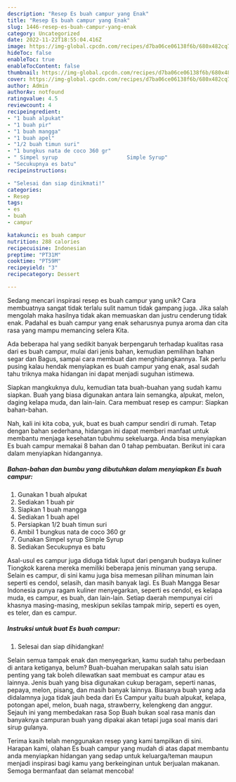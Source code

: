 ```yaml
---
description: "Resep Es buah campur yang Enak"
title: "Resep Es buah campur yang Enak"
slug: 1446-resep-es-buah-campur-yang-enak
category: Uncategorized
date: 2022-11-22T18:55:04.416Z
image: https://img-global.cpcdn.com/recipes/d7ba06ce06138f6b/680x482cq70/es-buah-campur-foto-resep-utama.jpg
hideToc: false
enableToc: true
enableTocContent: false
thumbnail: https://img-global.cpcdn.com/recipes/d7ba06ce06138f6b/680x482cq70/es-buah-campur-foto-resep-utama.jpg
cover: https://img-global.cpcdn.com/recipes/d7ba06ce06138f6b/680x482cq70/es-buah-campur-foto-resep-utama.jpg
author: Admin
authorAv: notfound
ratingvalue: 4.5
reviewcount: 4
recipeingredient:
- "1 buah alpukat"
- "1 buah pir"
- "1 buah mangga"
- "1 buah apel"
- "1/2 buah timun suri"
- "1 bungkus nata de coco 360 gr"
- " Simpel syrup                      Simple Syrup"
- "Secukupnya es batu"
recipeinstructions:

- "Selesai dan siap dinikmati!"
categories:
- Resep
tags:
- es
- buah
- campur

katakunci: es buah campur 
nutrition: 288 calories
recipecuisine: Indonesian
preptime: "PT31M"
cooktime: "PT59M"
recipeyield: "3"
recipecategory: Dessert

---
```





Sedang mencari inspirasi resep es buah campur yang unik? Cara membuatnya sangat tidak terlalu sulit namun tidak gampang juga. Jika salah mengolah maka hasilnya tidak akan memuaskan dan justru cenderung tidak enak. Padahal es buah campur yang enak seharusnya punya aroma dan cita rasa yang mampu memancing selera Kita.





Ada beberapa hal yang sedikit banyak berpengaruh terhadap kualitas rasa dari es buah campur, mulai dari jenis bahan, kemudian pemilihan bahan segar dan Bagus, sampai cara membuat dan menghidangkannya. Tak perlu pusing kalau hendak menyiapkan es buah campur yang enak,      asal sudah tahu triknya maka hidangan ini dapat menjadi suguhan istimewa.














Siapkan mangkuknya dulu, kemudian tata buah-buahan yang sudah kamu siapkan. Buah yang biasa digunakan antara lain semangka, alpukat, melon, daging kelapa muda, dan lain-lain. Cara membuat resep es campur: Siapkan bahan-bahan.






Nah, kali ini kita coba, yuk, buat es buah campur sendiri di rumah. Tetap dengan bahan sederhana, hidangan ini dapat memberi manfaat untuk membantu menjaga kesehatan tubuhmu sekeluarga. Anda bisa menyiapkan Es buah campur memakai 8 bahan dan 0 tahap pembuatan. Berikut ini cara dalam menyiapkan hidangannya.

<!--inarticleads1-->

##### Bahan-bahan dan bumbu yang dibutuhkan dalam menyiapkan Es buah campur:

1. Gunakan 1 buah alpukat
1. Sediakan 1 buah pir
1. Siapkan 1 buah mangga
1. Sediakan 1 buah apel
1. Persiapkan 1/2 buah timun suri
1. Ambil 1 bungkus nata de coco 360 gr
1. Gunakan  Simpel syrup                      Simple Syrup
1. Sediakan Secukupnya es batu


Asal-usul es campur juga diduga tidak luput dari pengaruh budaya kuliner Tiongkok karena mereka memiliki beberapa jenis minuman yang serupa. Selain es campur, di sini kamu juga bisa memesan pilihan minuman lain seperti es cendol, selasih, dan masih banyak lagi. Es Buah Mangga Besar Indonesia punya ragam kuliner menyegarkan, seperti es cendol, es kelapa muda, es campur, es buah, dan lain-lain. Setiap daerah mempunyai ciri khasnya masing-masing, meskipun sekilas tampak mirip, seperti es oyen, es teler, dan es campur. 

<!--inarticleads2-->

##### Instruksi untuk buat Es buah campur:


1. Selesai dan siap dihidangkan!

Selain semua tampak enak dan menyegarkan, kamu sudah tahu perbedaan di antara ketiganya, belum? Buah-buahan merupakan salah satu isian penting yang tak boleh dilewatkan saat membuat es campur atau es lainnya. Jenis buah yang bisa digunakan cukup beragam, seperti nanas, pepaya, melon, pisang, dan masih banyak lainnya. Biasanya buah yang ada didalamnya juga tidak jauh beda dari Es Campur yaitu buah alpukat, kelapa, potongan apel, melon, buah naga, strawberry, kelengkeng dan anggur. Sejauh ini yang membedakan rasa Sop Buah bukan soal rasa manis dan banyaknya campuran buah yang dipakai akan tetapi juga soal manis dari sirup gulanya. 

Terima kasih telah menggunakan resep yang kami tampilkan di sini. Harapan kami, olahan Es buah campur yang mudah di atas dapat membantu anda menyiapkan hidangan yang sedap untuk keluarga/teman maupun menjadi inspirasi bagi kamu yang berkeinginan untuk berjualan makanan. Semoga bermanfaat dan selamat mencoba!
